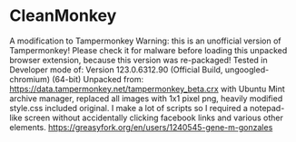 # CleanMonkey
A modification to Tampermonkey
Warning: this is an unofficial version of Tampermonkey!
Please check it for malware before loading this unpacked browser extension, because this version was re-packaged!
Tested in Developer mode of: Version 123.0.6312.90 (Official Build, ungoogled-chromium) (64-bit)
Unpacked from: https://data.tampermonkey.net/tampermonkey_beta.crx
with Ubuntu Mint archive manager, replaced all images with 1x1 pixel png, heavily modified style.css included original.
I make a lot of scripts so I required a notepad-like screen without accidentally clicking facebook links and various other elements.
https://greasyfork.org/en/users/1240545-gene-m-gonzales
